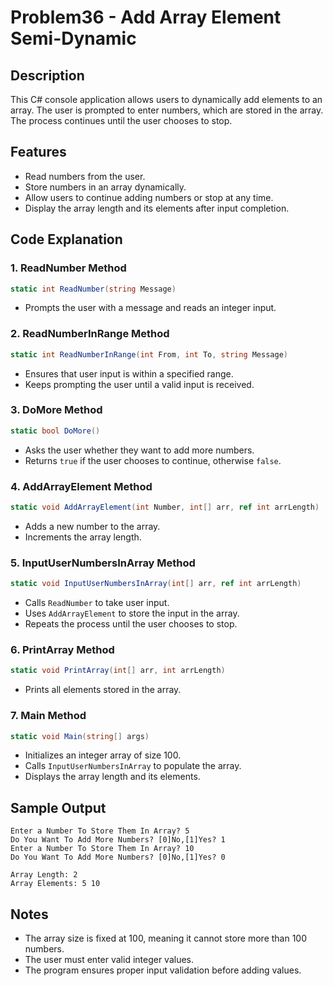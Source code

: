 # Problem36 - Add Array Element Semi-Dynamic

## Description
This C# console application allows users to dynamically add elements to an array. The user is prompted to enter numbers, which are stored in the array. The process continues until the user chooses to stop.

## Features
- Read numbers from the user.
- Store numbers in an array dynamically.
- Allow users to continue adding numbers or stop at any time.
- Display the array length and its elements after input completion.

## Code Explanation

### 1. **ReadNumber Method**
```csharp
static int ReadNumber(string Message)
```
- Prompts the user with a message and reads an integer input.

### 2. **ReadNumberInRange Method**
```csharp
static int ReadNumberInRange(int From, int To, string Message)
```
- Ensures that user input is within a specified range.
- Keeps prompting the user until a valid input is received.

### 3. **DoMore Method**
```csharp
static bool DoMore()
```
- Asks the user whether they want to add more numbers.
- Returns `true` if the user chooses to continue, otherwise `false`.

### 4. **AddArrayElement Method**
```csharp
static void AddArrayElement(int Number, int[] arr, ref int arrLength)
```
- Adds a new number to the array.
- Increments the array length.

### 5. **InputUserNumbersInArray Method**
```csharp
static void InputUserNumbersInArray(int[] arr, ref int arrLength)
```
- Calls `ReadNumber` to take user input.
- Uses `AddArrayElement` to store the input in the array.
- Repeats the process until the user chooses to stop.

### 6. **PrintArray Method**
```csharp
static void PrintArray(int[] arr, int arrLength)
```
- Prints all elements stored in the array.

### 7. **Main Method**
```csharp
static void Main(string[] args)
```
- Initializes an integer array of size 100.
- Calls `InputUserNumbersInArray` to populate the array.
- Displays the array length and its elements.

## Sample Output
```
Enter a Number To Store Them In Array? 5
Do You Want To Add More Numbers? [0]No,[1]Yes? 1
Enter a Number To Store Them In Array? 10
Do You Want To Add More Numbers? [0]No,[1]Yes? 0

Array Length: 2
Array Elements: 5 10 
```

## Notes
- The array size is fixed at 100, meaning it cannot store more than 100 numbers.
- The user must enter valid integer values.
- The program ensures proper input validation before adding values.

